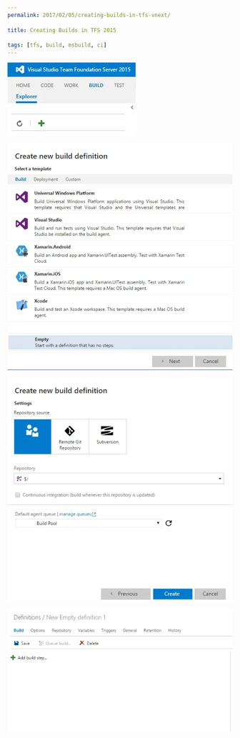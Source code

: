 ```yaml
---
permalink: 2017/02/05/creating-builds-in-tfs-vnext/

title: Creating Builds in TFS 2015

tags: [tfs, build, msbuild, ci]
---
```


![build](/img/posts/creating-builds-in-tfs-vnext/new-build-definition.webp)

![build](/img/posts/creating-builds-in-tfs-vnext/create-empty-build-definition.webp)

![build](/img/posts/creating-builds-in-tfs-vnext/using-repository.webp)

![build](/img/posts/creating-builds-in-tfs-vnext/empty-definition.webp)
